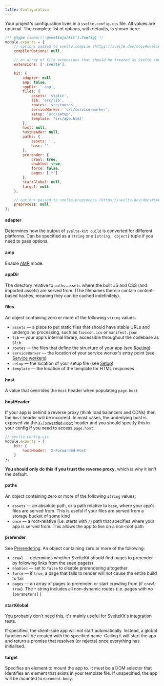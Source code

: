 ```yaml
---
title: Configuration
---
```


Your project's configuration lives in a `svelte.config.cjs` file. All values are optional. The complete list of options, with defaults, is shown here:

```js
/** @type {import('@sveltejs/kit').Config} */
module.exports = {
	// options passed to svelte.compile (https://svelte.dev/docs#svelte_compile)
	compilerOptions: null,

	// an array of file extensions that should be treated as Svelte components
	extensions: ['.svelte'],

	kit: {
		adapter: null,
		amp: false,
		appDir: '_app',
		files: {
			assets: 'static',
			lib: 'src/lib',
			routes: 'src/routes',
			serviceWorker: 'src/service-worker',
			setup: 'src/setup',
			template: 'src/app.html'
		},
		host: null,
		hostHeader: null,
		paths: {
			assets: '',
			base: ''
		},
		prerender: {
			crawl: true,
			enabled: true,
			force: false,
			pages: ['*']
		},
		startGlobal: null,
		target: null
	},

	// options passed to svelte.preprocess (https://svelte.dev/docs#svelte_preprocess)
	preprocess: null
};
```

#### adapter

Determines how the output of `svelte-kit build` is converted for different platforms. Can be specified as a `string` or a `[string, object]` tuple if you need to pass options.

#### amp

Enable [AMP](#amp) mode.

#### appDir

The directory relative to `paths.assets` where the built JS and CSS (and imported assets) are served from. (The filenames therein contain content-based hashes, meaning they can be cached indefinitely).

#### files

An object containing zero or more of the following `string` values:

* `assets` — a place to put static files that should have stable URLs and undergo no processing, such as `favicon.ico` or `manifest.json`
* `lib` — your app's internal library, accessible throughout the codebase as `$lib`
* `routes` — the files that define the structure of your app (see [Routing](#routing))
* `serviceWorker` — the location of your service worker's entry point (see [Service workers](#service-workers))
* `setup` — the location of your setup file (see [Setup](#setup))
* `template` — the location of the template for HTML responses

#### host

A value that overrides the `Host` header when populating `page.host`

#### hostHeader

If your app is behind a reverse proxy (think load balancers and CDNs) then the `Host` header will be incorrect. In most cases, the underlying host is exposed via the [`X-Forwarded-Host`](https://developer.mozilla.org/en-US/docs/Web/HTTP/Headers/X-Forwarded-Host) header and you should specify this in your config if you need to access `page.host`:

```js
// svelte.config.cjs
module.exports = {
	kit: {
		hostHeader: 'X-Forwarded-Host'
	}
};
```

**You should only do this if you trust the reverse proxy**, which is why it isn't the default.

#### paths

An object containing zero or more of the following `string` values:

* `assets` — an absolute path, or a path relative to `base`, where your app's files are served from. This is useful if your files are served from a storage bucket of some kind
* `base` — a root-relative (i.e. starts with `/`) path that specifies where your app is served from. This allows the app to live on a non-root path

#### prerender

See [Prerendering](#prerendering). An object containing zero or more of the following:

* `crawl` — determines whether SvelteKit should find pages to prerender by following links from the seed page(s)
* `enabled` — set to `false` to disable prerendering altogether
* `force` — if `true`, a page that fails to render will _not_ cause the entire build to fail
* `pages` — an array of pages to prerender, or start crawling from (if `crawl: true`). The `*` string includes all non-dynamic routes (i.e. pages with no `[parameters]` )

#### startGlobal

You probably don't need this, it's mainly useful for SvelteKit's integration tests.

If specified, the client-side app will not start automatically. Instead, a global function will be created with the specified name. Calling it will start the app and return a promise that resolves (or rejects) once everything has initialised.

#### target

Specifies an element to mount the app to. It must be a DOM selector that identifies an element that exists in your template file. If unspecified, the app will be mounted to `document.body`.